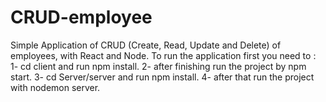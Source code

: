 # CRUD-employee
Simple Application of CRUD (Create, Read, Update and Delete) of employees, with React and Node.
To run the application first you need to :
1- cd client and run npm install.
2- after finishing run the project by npm start.
3- cd Server/server and run npm install.
4- after that run the project with nodemon server.
